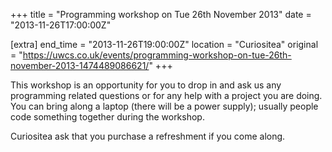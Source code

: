 +++
title = "Programming workshop on Tue 26th November 2013"
date = "2013-11-26T17:00:00Z"

[extra]
end_time = "2013-11-26T19:00:00Z"
location = "Curiositea"
original = "https://uwcs.co.uk/events/programming-workshop-on-tue-26th-november-2013-1474489086621/"
+++

This workshop is an opportunity for you to drop in and ask us any programming related questions or for any help with a project you are doing. You can bring along a laptop (there will be a power supply); usually people code something together during the workshop.

Curiositea ask that you purchase a refreshment if you come along.

